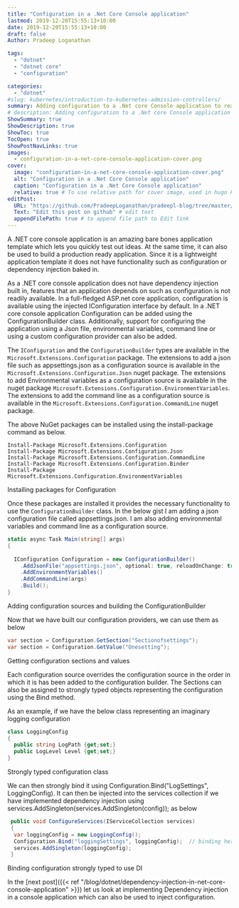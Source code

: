 ```yaml
---
title: "Configuration in a .Net Core Console application"
lastmod: 2019-12-20T15:55:13+10:00
date: 2019-12-20T15:55:13+10:00
draft: false
Author: Pradeep Loganathan

tags:
  - "dotnet"
  - "dotnet core"
  - "configuration"

categories:
  - "dotnet"
#slug: kubernetes/introduction-to-kubernetes-admission-controllers/
summary: Adding configuration to a .Net core Console application to read configuration from a json file, or environmental variables or command line arguments.
# description: Adding configuration to a .Net core Console application to read configuration from a json file, or environmental variables or command line arguments.
ShowSummary: true
ShowDescription: true
ShowToc: true
TocOpen: true
ShowPostNavLinks: true
images:
  - configuration-in-a-net-core-console-application-cover.png
cover:
  image: "configuration-in-a-net-core-console-application-cover.png"
  alt: "Configuration in a .Net Core Console application"
  caption: "Configuration in a .Net Core Console application"
  relative: true # To use relative path for cover image, used in hugo Page-bundles
editPost:
  URL: "https://github.com/PradeepLoganathan/pradeepl-blog/tree/master/content"
  Text: "Edit this post on github" # edit text
  appendFilePath: true # to append file path to Edit link
---
```


A .NET core console application is an amazing bare bones application template which lets you quickly test out ideas. At the same time, it can also be used to build a production ready application. Since it is a lightweight application template it does not have functionality such as configuration or dependency injection baked in.

As a .NET core console application does not have dependency injection built in, features that an application depends on such as configuration is not readily available. In a full-fledged ASP.net core application, configuration is available using the injected IConfiguration interface by default. In a .NET core console application Configuration can be added using the ConfigurationBuilder class. Additionally, support for configuring the application using a Json file, environmental variables, command line or using a custom configuration provider can also be added.

The ```IConfiguration``` and the ```ConfigurationBuilder``` types are available in the ```Microsoft.Extensions.Configuration``` package. The extensions to add a json file such as appsettings.json as a configuration source is available in the ```Microsoft.Extensions.Configuration.Json``` nuget package. The extensions to add Environmental variables as a configuration source is available in the nuget package ```Microsoft.Extensions.Configuration.EnvironmentVariables```. The extensions to add the command line as a configuration source is available in the ```Microsoft.Extensions.Configuration.CommandLine``` nuget package.

The above NuGet packages can be installed using the install-package command as below.

```shell
Install-Package Microsoft.Extensions.Configuration
Install-Package Microsoft.Extensions.Configuration.Json
Install-Package Microsoft.Extensions.Configuration.CommandLine
Install-Package Microsoft.Extensions.Configuration.Binder
Install-Package Microsoft.Extensions.Configuration.EnvironmentVariables 
```

Installing packages for Configuration

Once these packages are installed it provides the necessary functionality to use the ```ConfigurationBuilder``` class. In the below gist I am adding a json configuration file called appsettings.json. I am also adding environmental variables and command line as a configuration source.

```csharp
static async Task Main(string[] args)
{
  
  IConfiguration Configuration = new ConfigurationBuilder()
    .AddJsonFile("appsettings.json", optional: true, reloadOnChange: true)
    .AddEnvironmentVariables()
    .AddCommandLine(args)
    .Build();
}
```

Adding configuration sources and building the ConfigurationBuilder

Now that we have built our configuration providers, we can use them as below

```csharp
var section = Configuration.GetSection("Sectionofsettings");
var section = Configuration.GetValue("Onesetting");
```

Getting configuration sections and values

Each configuration source overrides the configuration source in the order in which it is has been added to the configuration builder. The Sections can also be assigned to strongly typed objects representing the configuration using the Bind method.

As an example, if we have the below class representing an imaginary logging configuration

```csharp
class LoggingConfig
{
  public string LogPath {get;set;}
  public LogLevel Level {get;set;}
}
```

Strongly typed configuration class

We can then strongly bind it using Configuration.Bind("LogSettings", LoggingConfig). It can then be injected into the services collection if we have implemented dependency injection using services.AddSingleton(services.AddSingleton(config)); as below

```csharp
 public void ConfigureServices(IServiceCollection services)
 {
  var loggingConfig = new LoggingConfig(); 
  Configuration.Bind("loggingSettings", loggingConfig);  // binding here
  services.AddSingleton(loggingConfig);
 }
 ```

Binding configuration strongly typed to use DI

In the [next post]({{< ref "/blog/dotnet/dependency-injection-in-net-core-console-application" >}}) let us look at implementing Dependency injection in a console application which can also be used to inject configuration.
